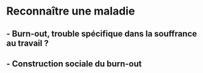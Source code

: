 # Reconnaître une maladie


## - Burn-out, trouble spécifique dans la souffrance au travail ? 
 
## - Construction sociale du burn-out 



